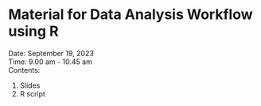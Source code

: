 # Material for Data Analysis Workflow using R
Date: September 19, 2023   
Time: 9.00 am - 10.45 am   
Contents:
1. Slides
2. R script


